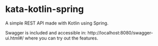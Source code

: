 # kata-kotlin-spring

A simple REST API made with Kotlin using Spring.

Swagger is included and accessible in: http://localhost:8080/swagger-ui.html#/ where you can try out the features.
